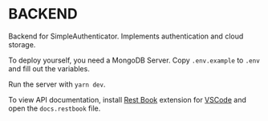 # BACKEND

Backend for SimpleAuthenticator. Implements authentication and cloud storage.

To deploy yourself, you need a MongoDB Server. Copy `.env.example` to `.env` and fill out the variables.

Run the server with `yarn dev`.

To view API documentation, install [Rest Book](https://marketplace.visualstudio.com/items?itemName=tanhakabir.rest-book) extension for [VSCode](https://code.visualstudio.com) and open the `docs.restbook` file.
